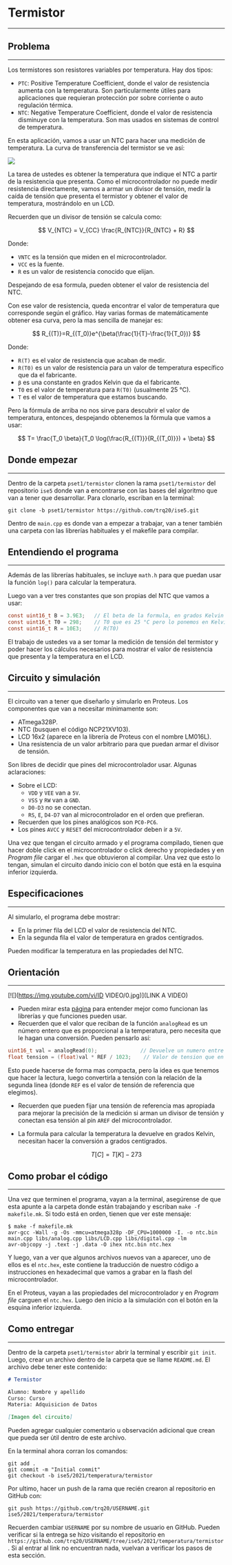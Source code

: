 <script type="text/javascript" charset="utf-8" 
src="https://cdn.mathjax.org/mathjax/latest/MathJax.js?config=TeX-AMS-MML_HTMLorMML,
https://vincenttam.github.io/javascripts/MathJaxLocal.js"></script>

# Termistor
---

## Problema
---
Los termistores son resistores variables por temperatura. Hay dos tipos:
- `PTC`: Positive Temperature Coefficient, donde el valor de resistencia aumenta con la temperatura. Son particularmente útiles para aplicaciones que requieran protección por sobre corriente o auto regulación térmica.
- `NTC`: Negative Temperature Coefficient, donde el valor de resistencia disminuye con la temperatura. Son mas usados en sistemas de control de temperatura.

En esta aplicación, vamos a usar un NTC para hacer una medición de temperatura. La curva de transferencia del termistor se ve así:

![](https://images.squarespace-cdn.com/content/v1/5ab541ef70e802ff969fb817/1560975278671-VH9T4JNPSWVM7KKMQN7R/ke17ZwdGBToddI8pDm48kIqK6i8kpAv-mU8h-BPM-B9Zw-zPPgdn4jUwVcJE1ZvWQUxwkmyExglNqGp0IvTJZUJFbgE-7XRK3dMEBRBhUpwnVk7ZqrCag1uAnU7ZS_rtaprZxICTRXZ27_h5u6Sr-yiD--DDRTvrufcM8m58Xi8/ResistancevsTemperature.png)

La tarea de ustedes es obtener la temperatura que indique el NTC a partir de la resistencia que presenta. Como el microcontrolador no puede medir resistencia directamente, vamos a armar un divisor de tensión, medir la caída de tensión que presenta el termistor y obtener el valor de temperatura, mostrándolo en un LCD.

Recuerden que un divisor de tensión se calcula como:

$$
V_{NTC} = V_{CC} \frac{R_{NTC}}{R_{NTC} + R}
$$

Donde: 
- `VNTC` es la tensión que miden en el microcontrolador. 
- `VCC` es la fuente. 
- `R` es un valor de resistencia conocido que elijan. 

Despejando de esa formula, pueden obtener el valor de resistencia del NTC. 

Con ese valor de resistencia, queda encontrar el valor de temperatura que corresponde según el gráfico. Hay varias formas de matemáticamente obtener esa curva, pero la mas sencilla de manejar es:

$$
R_{(T)}=R_{(T_0)}e^{\beta(\frac{1}{T}-\frac{1}{T_0})}
$$

Donde: 
- `R(T)` es el valor de resistencia que acaban de medir.
- `R(T0)` es un valor de resistencia para un valor de temperatura específico que da el fabricante.
- `β` es una constante en grados Kelvin que da el fabricante.
- `T0` es el valor de temperatura para `R(T0)` (usualmente 25 °C).
- `T` es el valor de temperatura que estamos buscando.

Pero la fórmula de arriba no nos sirve para descubrir el valor de temperatura, entonces, despejando obtenemos la fórmula que vamos a usar:

$$
T= \frac{T_0 \beta}{T_0 \log(\frac{R_{(T)}}{R_{(T_0)}}) + \beta}
$$

## Donde empezar
---
Dentro de la carpeta `pset1/termistor` clonen la rama `pset1/termistor` del repositorio `ise5` donde van a encontrarse con las bases del algoritmo que van a tener que desarrollar. Para clonarlo, escriban en la terminal:

```
git clone -b pset1/termistor https://github.com/trq20/ise5.git
```

Dentro de `main.cpp` es donde van a empezar a trabajar, van a tener también una carpeta con las librerías habituales y el makefile para compilar.

## Entendiendo el programa
---
Además de las librerías habituales, se incluye `math.h` para que puedan usar la función `log()` para calcular la temperatura.

Luego van a ver tres constantes que son propias del NTC que vamos a usar:

```c
const uint16_t B = 3.9E3;	// El beta de la formula, en grados Kelvin
const uint16_t T0 = 298;	// T0 que es 25 °C pero lo ponemos en Kelvin
const uint16_t R = 10E3;	// R(T0)
```

El trabajo de ustedes va a ser tomar la medición de tensión del termistor y poder hacer los cálculos necesarios para mostrar el valor de resistencia que presenta y la temperatura en el LCD.

## Circuito y simulación
---
El circuito van a tener que diseñarlo y simularlo en Proteus. Los componentes que van a necesitar mínimamente son:
- ATmega328P.
- NTC (busquen el código NCP21XV103).
- LCD 16x2 (aparece en la librería de Proteus con el nombre LM016L).
- Una resistencia de un valor arbitrario para que puedan armar el divisor de tensión.

Son libres de decidir que pines del microcontrolador usar. Algunas aclaraciones:
- Sobre el LCD:
  - `VDD` y `VEE` van a `5V`.
  - `VSS` y `RW` van a `GND`.
  - `D0-D3` no se conectan.
  - `RS`, `E`, `D4-D7` van al microcontrolador en el orden que prefieran.
- Recuerden que los pines analógicos son `PC0-PC6`.
- Los pines `AVCC` y `RESET` del microcontrolador deben ir a `5V`.

Una vez que tengan el circuito armado y el programa compilado, tienen que hacer doble click en el microcontrolador o click derecho y propiedades y en *Program file* cargar el `.hex` que obtuvieron al compilar. Una vez que esto lo tengan, simulan el circuito dando inicio con el botón que está en la esquina inferior izquierda.

## Especificaciones
---
Al simularlo, el programa debe mostrar: 
- En la primer fila del LCD el valor de resistencia del NTC.
- En la segunda fila el valor de temperatura en grados centígrados.

Pueden modificar la temperatura en las propiedades del NTC.

## Orientación
---

[![](https://img.youtube.com/vi/ID VIDEO/0.jpg)](LINK A VIDEO)

- Pueden mirar esta [página](https://www.notion.so/Librer-as-153c030dc4874e12a9fbd75a49dd08a0) para entender mejor como funcionan las librerías y que funciones pueden usar.  
- Recuerden que el valor que reciban de la función `analogRead` es un número entero que es proporcional a la temperatura, pero necesita que le hagan una conversión. Pueden pensarlo así:

```c
uint16_t val = analogRead(0);			   // Devuelve un numero entre 0 y 1023
float tension = (float)val * REF / 1023;	// Valor de tension que en el pin
```

Esto puede hacerse de forma mas compacta, pero la idea es que tenemos que hacer la lectura, luego convertirla a tensión con la relación de la segunda linea (donde `REF` es el valor de tensión de referencia que elegimos). 

- Recuerden que pueden fijar una tensión de referencia mas apropiada para mejorar la precisión de la medición si arman un divisor de tensión y conectan esa tensión al pin `AREF` del microcontrolador.

- La formula para calcular la temperatura la devuelve en grados Kelvin, necesitan hacer la conversión a grados centígrados.

$$
T[C] = T[K]-273
$$

## Como probar el código
---
Una vez que terminen el programa, vayan a la terminal, asegúrense de que esta apunte a la carpeta donde están trabajando y escriban `make -f makefile.mk`. Si todo está en orden, tienen que ver este mensaje:

```
$ make -f makefile.mk
avr-gcc -Wall -g -Os -mmcu=atmega328p -DF_CPU=1000000 -I. -o ntc.bin main.cpp libs/analog.cpp libs/LCD.cpp libs/digital.cpp -lm
avr-objcopy -j .text -j .data -O ihex ntc.bin ntc.hex
```

Y luego, van a ver que algunos archivos nuevos van a aparecer, uno de ellos es el `ntc.hex`, este contiene la traducción de nuestro código a instrucciones en hexadecimal que vamos a grabar en la flash del microcontrolador.

En el Proteus, vayan a las propiedades del microcontrolador y en *Program file* carguen el `ntc.hex`. Luego den inicio a la simulación con el botón en la esquina inferior izquierda.

## Como entregar
---
Dentro de la carpeta `pset1/termistor` abrir la terminal y escribir `git init`. Luego, crear un archivo dentro de la carpeta que se llame `README.md`. El archivo debe tener este contenido:

```markdown
# Termistor

Alumno: Nombre y apellido
Curso: Curso
Materia: Adquisicion de Datos

[Imagen del circuito]
```

Pueden agregar cualquier comentario u observación adicional que crean que pueda ser útil dentro de este archivo.

En la terminal ahora corran los comandos:

```
git add .
git commit -m "Initial commit"
git checkout -b ise5/2021/temperatura/termistor
```

Por ultimo, hacer un push de la rama que recién crearon al repositorio en GitHub con:

```
git push https://github.com/trq20/USERNAME.git ise5/2021/temperatura/termistor
```

Recuerden cambiar `USERNAME` por su nombre de usuario en GitHub. Pueden verificar si la entrega se hizo visitando el repositorio en `https://github.com/trq20/USERNAME/tree/ise5/2021/temperatura/termistor`. Si al entrar al link no encuentran nada, vuelvan a verificar los pasos de esta sección.

